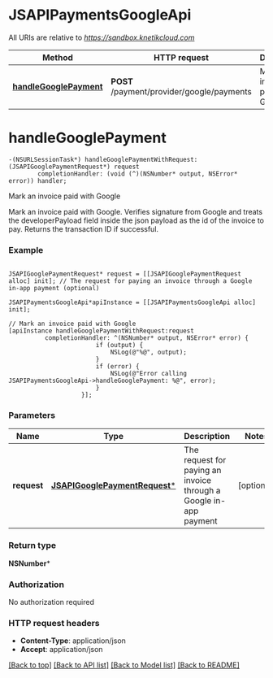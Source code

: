 # JSAPIPaymentsGoogleApi

All URIs are relative to *https://sandbox.knetikcloud.com*

Method | HTTP request | Description
------------- | ------------- | -------------
[**handleGooglePayment**](JSAPIPaymentsGoogleApi.md#handlegooglepayment) | **POST** /payment/provider/google/payments | Mark an invoice paid with Google


# **handleGooglePayment**
```objc
-(NSURLSessionTask*) handleGooglePaymentWithRequest: (JSAPIGooglePaymentRequest*) request
        completionHandler: (void (^)(NSNumber* output, NSError* error)) handler;
```

Mark an invoice paid with Google

Mark an invoice paid with Google. Verifies signature from Google and treats the developerPayload field inside the json payload as the id of the invoice to pay. Returns the transaction ID if successful.

### Example 
```objc

JSAPIGooglePaymentRequest* request = [[JSAPIGooglePaymentRequest alloc] init]; // The request for paying an invoice through a Google in-app payment (optional)

JSAPIPaymentsGoogleApi*apiInstance = [[JSAPIPaymentsGoogleApi alloc] init];

// Mark an invoice paid with Google
[apiInstance handleGooglePaymentWithRequest:request
          completionHandler: ^(NSNumber* output, NSError* error) {
                        if (output) {
                            NSLog(@"%@", output);
                        }
                        if (error) {
                            NSLog(@"Error calling JSAPIPaymentsGoogleApi->handleGooglePayment: %@", error);
                        }
                    }];
```

### Parameters

Name | Type | Description  | Notes
------------- | ------------- | ------------- | -------------
 **request** | [**JSAPIGooglePaymentRequest***](JSAPIGooglePaymentRequest.md)| The request for paying an invoice through a Google in-app payment | [optional] 

### Return type

**NSNumber***

### Authorization

No authorization required

### HTTP request headers

 - **Content-Type**: application/json
 - **Accept**: application/json

[[Back to top]](#) [[Back to API list]](../README.md#documentation-for-api-endpoints) [[Back to Model list]](../README.md#documentation-for-models) [[Back to README]](../README.md)

